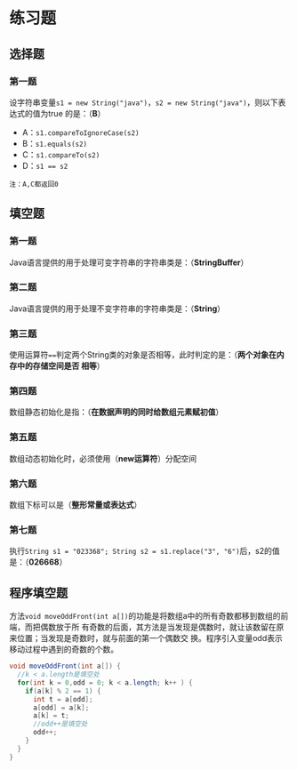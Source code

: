 练习题
================================================================================
## 选择题

### 第一题
设字符串变量`s1 = new String("java")`，`s2 = new String("java")`，则以下表达式的值为true
的是：（**B**）
+ A：`s1.compareToIgnoreCase(s2)`
+ B：`s1.equals(s2)`
+ C：`s1.compareTo(s2)`
+ D：`s1 == s2`
```
注：A,C都返回0
```

## 填空题

### 第一题
Java语言提供的用于处理可变字符串的字符串类是：（**StringBuffer**）

### 第二题
Java语言提供的用于处理不变字符串的字符串类是：（**String**）

### 第三题
使用运算符`==`判定两个String类的对象是否相等，此时判定的是：（**两个对象在内存中的存储空间是否
相等**）

### 第四题
数组静态初始化是指：（**在数据声明的同时给数组元素赋初值**）

### 第五题
数组动态初始化时，必须使用（**new运算符**）分配空间

### 第六题
数组下标可以是（**整形常量或表达式**）

### 第七题
执行`String s1 = "023368"; String s2 = s1.replace("3", "6")`后，s2的值是：（**026668**）

## 程序填空题
方法`void moveOddFront(int a[])`的功能是将数组a中的所有奇数都移到数组的前端，而把偶数放于所
有奇数的后面，其方法是当发现是偶数时，就让该数留在原来位置；当发现是奇数时，就与前面的第一个偶数交
换。程序引入变量odd表示移动过程中遇到的奇数的个数。
```java
void moveOddFront(int a[]) {
  //k < a.length是填空处
  for(int k = 0,odd = 0; k < a.length; k++ ) {
    if(a[k] % 2 == 1) {
      int t = a[odd];
      a[odd] = a[k];
      a[k] = t;
      //odd++是填空处
      odd++;
    }
  }
}
```
